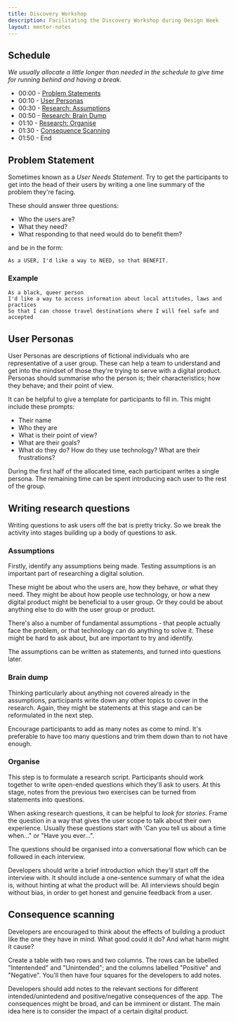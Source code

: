 ```yaml
---
title: Discovery Workshop
description: Facilitating the Discovery Workshop during Design Week
layout: mentor-notes
---
```


## Schedule

_We usually allocate a little longer than needed in the schedule to give time for running behind and having a break._

- 00:00 - [Problem Statements](#problem-statement)
- 00:10 - [User Personas](#user-personas)
- 00:30 - [Research: Assumptions](#assumptions)
- 00:50 - [Research: Brain Dump](#brain-dump)
- 01:10 - [Research: Organise](#organise)
- 01:30 - [Consequence Scanning](#consequence-scanning)
- 01:50 - End

## Problem Statement

Sometimes known as a _User Needs Statement_. Try to get the participants to get into the head of their users by writing a one line summary of the problem they're facing.

These should answer three questions:

- Who the users are?
- What they need?
- What responding to that need would do to benefit them?

and be in the form:

```
As a USER, I'd like a way to NEED, so that BENEFIT.
```

### Example

```
As a black, queer person
I'd like a way to access information about local attitudes, laws and practices
So that I can choose travel destinations where I will feel safe and accepted
```

## User Personas

User Personas are descriptions of fictional individuals who are representative of a user group. These can help a team to understand and get into the mindset of those they're trying to serve with a digital product. Personas should summarise who the person is; their characteristics; how they behave; and their point of view.

It can be helpful to give a template for participants to fill in. This might include these prompts:

- Their name
- Who they are
- What is their point of view?
- What are their goals?
- What do they do? How do they use technology? What are their frustrations?

During the first half of the allocated time, each participant writes a single persona. The remaining time can be spent introducing each user to the rest of the group.

## Writing research questions

Writing questions to ask users off the bat is pretty tricky. So we break the activity into stages building up a body of questions to ask.

### Assumptions

Firstly, identify any assumptions being made. Testing assumptions is an important part of researching a digital solution.

These might be about who the users are, how they behave, or what they need. They might be about how people use technology, or how a new digital product might be beneficial to a user group. Or they could be about anything else to do with the user group or product.

There's also a number of fundamental assumptions - that people actually face the problem, or that technology can do anything to solve it. These might be hard to ask about, but are important to try and identify.

The assumptions can be written as statements, and turned into questions later.

### Brain dump

Thinking particularly about anything not covered already in the assumptions, participants write down any other topics to cover in the research. Again, they might be statements at this stage and can be reformulated in the next step.

Encourage participants to add as many notes as come to mind. It's preferable to have too many questions and trim them down than to not have enough.

### Organise

This step is to formulate a research script. Participants should work together to write open-ended questions which they'll ask to users. At this stage, notes from the previous two exercises can be turned from statements into questions.

When asking research questions, it can be helpful to _look for stories_. Frame the question in a way that gives the user scope to talk about their own experience. Usually these questions start with 'Can you tell us about a time when..." or "Have you ever...".

The questions should be organised into a conversational flow which can be followed in each interview.

Developers should write a brief introduction which they'll start off the interview with. It should include a one-sentence summary of what the idea is, without hinting at what the product will be. All interviews should begin without bias, in order to get honest and genuine feedback from a user.

## Consequence scanning

Developers are encouraged to think about the effects of building a product like the one they have in mind. What good could it do? And what harm might it cause?

Create a table with two rows and two columns. The rows can be labelled "Intentended" and "Unintended"; and the columns labelled "Positive" and "Negative". You'll then have four squares for the developers to add notes.

Developers should add notes to the relevant sections for different intended/unintedend and positive/negative consequences of the app. The consequences might be broad, and can be imminent or distant. The main idea here is to consider the impact of a certain digital product.
